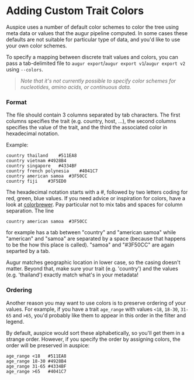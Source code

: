 # Adding Custom Trait Colors
<!-- WARNING -->
<!-- Do not edit this file from within the docs.nextstrain.org repository. -->
<!-- It is fetched from another repository to be included in the docs.nextstrain.org build. -->
<!-- So, if you edit it after it is fetched into docs.nextstrain.org, your changes will be lost. -->
<!-- Instead, edit this file in its own repository and commit your changes there. -->
<!-- For more details on this (temporary) implementation, see https://github.com/nextstrain/docs.nextstrain.org#fetching-of-documents-from-other-repositories -->
<!-- This file is fetched from: https://github.com/nextstrain/augur/blob/master/docs/faq/colors.md -->
<!-- WARNING -->
<!-- WARNING -->
<!-- WARNING -->

Auspice uses a number of default color schemes to color the tree using meta data or values that the augur pipeline computed. In some cases these defaults are not suitable for particular type of data, and you'd like to use your own color schemes.

To specify a mapping between discrete trait values and colors, you can pass a tab-delimited file to `augur export`/`augur export v1`/`augur export v2` using `--colors`.

> _Note that it's not currently possible to specify color schemes for nucleotides, amino acids, or continuous data._

### Format

The file should contain 3 columns separated by tab characters. The first columns specifies the trait (e.g. country, host, ...), the second columns specifies the value of the trait, and the third the associated color in hexadecimal notation.

Example:
```
country	thailand	#511EA8
country	vietnam	#4928B4
country	singapore	#4334BF
country	french polynesia	#4041C7
country	american samoa	#3F50CC
country	fiji	#3F5ED0
```

The hexadecimal notation starts with a #, followed by two letters coding for red, green, blue values. If you need advice or inspiration for colors, have a look at [colorbrewer](http://colorbrewer2.org/#type=sequential&scheme=BuGn&n=3).
Pay particular not to mix tabs and spaces for column separation.
The line
```
country	american samoa	#3F50CC
```
for example has a tab between "country" and "american samoa" while "american" and "samoa" are separated by a space (because that happens to be the how this place is called).
"samoa" and "#3F50CC" are again separted by a tab.

Augur matches geographic location in lower case, so the casing doesn't matter.
Beyond that, make sure your trait (e.g. 'country') and the values (e.g. 'thailand') exactly match what's in your metadata!

### Ordering

Another reason you may want to use colors is to preserve ordering of your values. For example, if you have a trait `age_range` with values `<18`, `18-30`, `31-65` and `>65`, you'd probably like them to appear in this order in the filter and legend.

By default, auspice would sort these alphabetically, so you'll get them in a strange order. However, if you specify the order by assigning colors, the order will be preserved in auspice:

```
age_range <18   #511EA8
age_range 18-30 #4928B4
age_range 31-65 #4334BF
age_range >65   #4041C7

```


